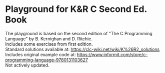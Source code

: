 # Playground for K&R C Second Ed. Book
The playground is based on the second edition of "The C Programming Language" by B. Kernighan and D. Ritchie.<br />
Includes some exercises from first edition.<br />
Standard solutions available at: https://clc-wiki.net/wiki/K%26R2_solutions<br />
Includes original example code at: https://www.informit.com/store/c-programming-language-9780131103627<br />
Not actively updated.